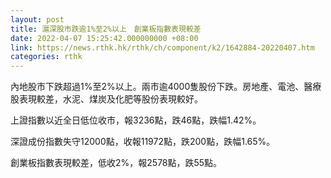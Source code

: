```yaml
---
layout: post
title: 滬深股市跌逾1%至2%以上　創業板指數表現較差
date: 2022-04-07 15:25:42.000000000 +08:00
link: https://news.rthk.hk/rthk/ch/component/k2/1642884-20220407.htm
categories: rthk
---
```


內地股市下跌超過1%至2%以上。兩市逾4000隻股份下跌。房地產、電池、醫療股表現較差，水泥、煤炭及化肥等股份表現較好。

上證指數以近全日低位收市，報3236點，跌46點，跌幅1.42%。

深證成份指數失守12000點，收報11972點，跌200點，跌幅1.65%。

創業板指數表現較差，低收2%，報2578點，跌55點。
